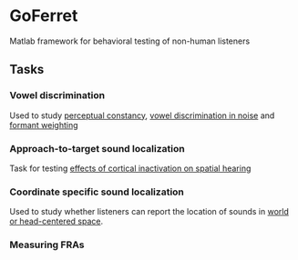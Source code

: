 # GoFerret

Matlab framework for behavioral testing of non-human listeners


## Tasks

### Vowel discrimination
Used to study [perceptual constancy](https://www.nature.com/articles/s41467-018-07237-3), [vowel discrimination in noise](https://www.biorxiv.org/content/10.1101/833558v1) and [formant weighting](https://asa.scitation.org/doi/10.1121/1.4916690)

### Approach-to-target sound localization
Task for testing [effects of cortical inactivation on spatial hearing](https://journals.plos.org/plosone/article?id=10.1371/journal.pone.0170264)

### Coordinate specific sound localization
Used to study whether listeners can report the location of sounds in [world or head-centered space](https://www.jneurosci.org/content/early/2022/04/27/JNEUROSCI.0291-22.2022.abstract).

### Measuring FRAs
  

